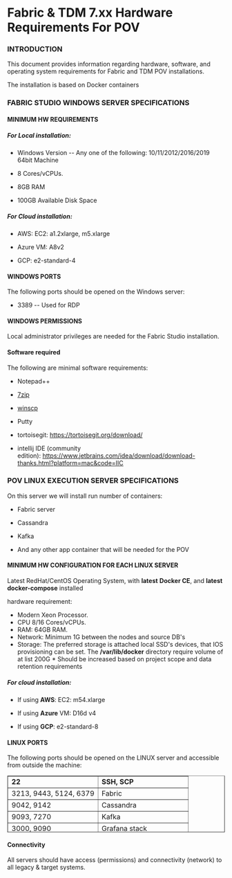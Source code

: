 # Fabric & TDM 7.xx Hardware Requirements For POV

### INTRODUCTION 

This document provides information regarding hardware, software, and operating system requirements for Fabric and TDM POV installations.

The installation is based on Docker containers

### FABRIC STUDIO WINDOWS SERVER SPECIFICATIONS 

#### MINIMUM HW REQUIREMENTS 

##### For Local installation:

-   Windows Version -- Any one of the following: 10/11/2012/2016/2019 64bit Machine

-   8 Cores/vCPUs.

-   8GB RAM

-   100GB Available Disk Space

##### For Cloud installation:

-   AWS: EC2: a1.2xlarge, m5.xlarge

-   Azure VM: A8v2

-   GCP: e2-standard-4

#### WINDOWS PORTS 

The following ports should be opened on the Windows server:

-   3389 -- Used for RDP

#### WINDOWS PERMISSIONS 

Local administrator privileges are needed for the Fabric Studio installation.

#### Software required 

The following are minimal software requirements:

-   Notepad++

-   [7zip](http://www.7-zip.org/download.html)

-   [winscp](https://winscp.net/eng/download.php)

-   Putty

-   tortoisegit: <https://tortoisegit.org/download/>

-   intellij IDE (community edition): <https://www.jetbrains.com/idea/download/download-thanks.html?platform=mac&code=IIC>

### POV LINUX EXECUTION SERVER SPECIFICATIONS

On this server we will install run number of containers:

-   Fabric server

-   Cassandra

-   Kafka

-   And any other app container that will be needed for the POV

#### MINIMUM HW CONFIGURATION FOR EACH LINUX SERVER 

Latest RedHat/CentOS Operating System, with **latest** **Docker CE**, and **latest** **docker-compose** installed

hardware requirement:

-   Modern Xeon Processor.
-   CPU 8/16 Cores/vCPUs.
-   RAM: 64GB RAM.
-   Network: Minimum 1G between the nodes and source DB's
-   Storage: The preferred storage is attached local SSD's devices, that IOS provisioning can be set.
    The **/var/lib/docker** directory require volume of at list 200G
    \* Should be increased based on project scope and data retention requirements

##### For cloud installation:

-   If using **AWS**: EC2: m54.xlarge

-   If using **Azure** VM: D16d v4

-   If using **GCP**: e2-standard-8

#### LINUX PORTS 

The following ports should be opened on the LINUX server and accessible from outside the machine:

<table style="border-collapse: collapse; width: 100%; height: 131px;" border="1">
<tbody>
<tr style="height: 18px;">
<td style="width: 50%; height: 18px;"><strong>22</strong></td>
<td style="width: 50%; height: 18px;"><strong>SSH, SCP</strong></td>
</tr>
<tr style="height: 18px;">
<td style="width: 50%; height: 18px;">3213, 9443, 5124, 6379</td>
<td style="width: 50%; height: 18px;">Fabric</td>
</tr>
<tr style="height: 18px;">
<td style="width: 50%; height: 18px;">9042, 9142</td>
<td style="width: 50%; height: 18px;">Cassandra</td>
</tr>
<tr style="height: 18px;">
<td style="width: 50%; height: 18px;">9093, 7270</td>
<td style="width: 50%; height: 18px;">Kafka</td>
</tr>
<tr style="height: 18px;">
<td style="width: 50%; height: 18px;">3000, 9090</td>
<td style="width: 50%; height: 18px;">Grafana stack</td>
</tr>
</tbody>
</table>



#### Connectivity 

All servers should have access (permissions) and connectivity (network) to all legacy & target systems.

